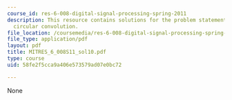 ```yaml
---
course_id: res-6-008-digital-signal-processing-spring-2011
description: This resource contains solutions for the problem statements related to
  circular convolution.
file_location: /coursemedia/res-6-008-digital-signal-processing-spring-2011/58fe2f5cca9a406e573579ad07e0bc72_MITRES_6_008S11_sol10.pdf
file_type: application/pdf
layout: pdf
title: MITRES_6_008S11_sol10.pdf
type: course
uid: 58fe2f5cca9a406e573579ad07e0bc72

---
```

None
